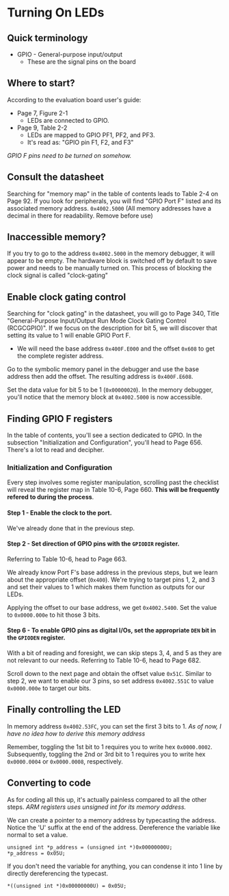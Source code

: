 # Turning On LEDs

## Quick terminology
- GPIO - General-purpose input/output
    - These are the signal pins on the board

## Where to start?
According to the evaluation board user's guide:
- Page 7, Figure 2-1
    - LEDs are connected to GPIO.
- Page 9, Table 2-2
    - LEDs are mapped to GPIO PF1, PF2, and PF3.
    - It's read as: "GPIO pin F1, F2, and F3"

*GPIO F pins need to be turned on somehow.*
    
## Consult the datasheet
Searching for "memory map" in the table of contents leads to Table 2-4 on Page 92.
If you look for peripherals, you will find "GPIO Port F" listed and its associated memory address.
`0x4002.5000`
(All memory addresses have a decimal in there for readability. Remove before use)

## Inaccessible memory?
If you try to go to the address `0x4002.5000` in the memory debugger, it will appear to be empty.
The hardware block is switched off by default to save power and needs to be manually turned on.
This process of blocking the clock signal is called "clock-gating"

## Enable clock gating control
Searching for "clock gating" in the datasheet, you will go to Page 340, Title "General-Purpose Input/Output Run Mode Clock Gating Control (RCGCGPIO)".
If we focus on the description for bit 5, we will discover that setting its value to 1 will enable GPIO Port F.

- We will need the base address `0x400F.E000` and the offset `0x608` to get the complete register address.

Go to the symbolic memory panel in the debugger and use the base address then add the offset. The resulting address is `0x400F.E608`.

Set the data value for bit 5 to be 1 (`0x00000020`).
In the memory debugger, you'll notice that the memory block at `0x4002.5000` is now accessible.

## Finding GPIO F registers
In the table of contents, you'll see a section dedicated to GPIO. In the subsection "Initialization and Configuration", you'll head to Page 656. There's a lot to read and decipher.

### Initialization and Configuration
Every step involves some register manipulation, scrolling past the checklist will reveal the register map in Table 10-6, Page 660. **This will be frequently refered to during the process**.


#### Step 1 - Enable the clock to the port.
We've already done that in the previous step.

#### Step 2 - Set direction of GPIO pins with the `GPIODIR` register.
Referring to Table 10-6, head to Page 663.

We already know Port F's base address in the previous steps, but we learn about the appropriate offset (`0x400`). We're trying to target pins 1, 2, and 3 and set their values to 1 which makes them function as outputs for our LEDs.

Applying the offset to our base address, we get `0x4002.5400`. Set the value to `0x0000.000e` to hit those 3 bits.

#### Step 6 - To enable GPIO pins as digital I/Os, set the appropriate `DEN` bit in the `GPIODEN` register.
With a bit of reading and foresight, we can skip steps 3, 4, and 5 as they are not relevant to our needs.
Referring to Table 10-6, head to Page 682.

Scroll down to the next page and obtain the offset value `0x51C`. Similar to step 2, we want to enable our 3 pins, so set address `0x4002.551C` to value `0x0000.000e` to target our bits.


## Finally controlling the LED
In memory address `0x4002.53FC`, you can set the first 3 bits to 1.
*As of now, I have no idea how to derive this memory address*

Remember, toggling the 1st bit to 1 requires you to write hex `0x0000.0002`. Subsequently, toggling the 2nd or 3rd bit to 1 requires you to write hex `0x0000.0004` or `0x0000.0008`, respectively.



## Converting to code
As for coding all this up, it's actually painless compared to all the other steps.
*ARM registers uses unsigned int for its memory address.*

We can create a pointer to a memory address by typecasting the address. Notice the 'U' suffix at the end of the address. Dereference the variable like normal to set a value.
```
unsigned int *p_address = (unsigned int *)0x00000000U;
*p_address = 0x05U;
```
If you don't need the variable for anything, you can condense it into 1 line by directly dereferencing the typecast.
```
*((unsigned int *)0x00000000U) = 0x05U;
```



